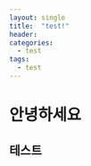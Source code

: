 ```yaml
---
layout: single
title:  "test!"
header:
categories: 
  - test
tags:
  - test
---
```

안녕하세요
=============

## 테스트
